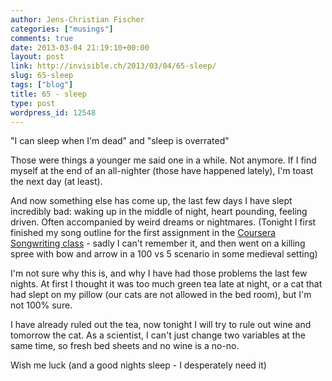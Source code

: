 ```yaml
---
author: Jens-Christian Fischer
categories: ["musings"]
comments: true
date: 2013-03-04 21:19:10+00:00
layout: post
link: http://invisible.ch/2013/03/04/65-sleep/
slug: 65-sleep
tags: ["blog"]
title: 65 - sleep
type: post
wordpress_id: 12548
---
```


"I can sleep when I'm dead" and "sleep is overrated"

Those were things a younger me said one in a while. Not anymore. If I find myself at the end of an all-nighter (those have happened lately), I'm toast the next day (at least).

And now something else has come up, the last few days I have slept incredibly bad: waking up in the middle of night, heart pounding, feeling driven. Often accompanied by weird dreams or nightmares. (Tonight I first finished my song outline for the first assignment in the [Coursera Songwriting class](https://www.coursera.org/course/songwriting) - sadly I can't remember it, and then went on a killing spree with bow and arrow in a 100 vs 5 scenario in some medieval setting)

I'm not sure why this is, and why I have had those problems the last few nights. At first I thought it was too much green tea late at night, or a cat that had slept on my pillow (our cats are not allowed in the bed room), but I'm not 100% sure.

I have already ruled out the tea, now tonight I will try to rule out wine and tomorrow the cat. As a scientist, I can't just change two variables at the same time, so fresh bed sheets and no wine is a no-no.

Wish me luck (and a good nights sleep - I desperately need it)

